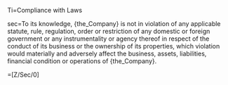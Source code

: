 Ti=Compliance with Laws

sec=To its knowledge, {the_Company} is not in violation of any applicable statute, rule, regulation, order or restriction of any domestic or foreign government or any instrumentality or agency thereof in respect of the conduct of its business or the ownership of its properties, which violation would materially and adversely affect the business, assets, liabilities, financial condition or operations of {the_Company}.

=[Z/Sec/0]
